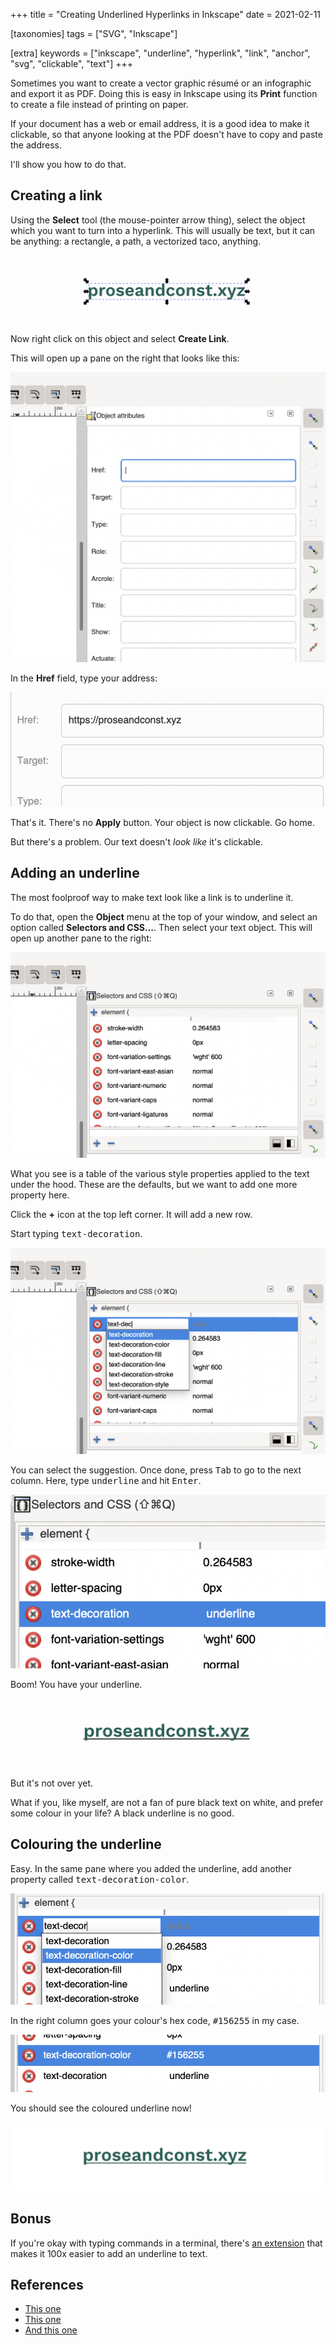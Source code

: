 +++
title = "Creating Underlined Hyperlinks in Inkscape"
date = 2021-02-11

[taxonomies]
tags = ["SVG", "Inkscape"]

[extra]
keywords = ["inkscape", "underline", "hyperlink", "link", "anchor", "svg", "clickable", "text"]
+++

Sometimes you want to create a vector graphic résumé or an infographic and export it as PDF. Doing this is easy in Inkscape using its **Print** function to create a file instead of printing on paper.

If your document has a web or email address, it is a good idea to make it clickable, so that anyone looking at the PDF doesn't have to copy and paste the address.

I'll show you how to do that.

## Creating a link

Using the **Select** tool (the mouse-pointer arrow thing), select the object which you want to turn into a hyperlink. This will usually be text, but it can be anything: a rectangle, a path, a vectorized taco, anything.

![](/images/underlined-link-inkscape/text-unstyled.png)

Now right click on this object and select **Create Link**.

This will open up a pane on the right that looks like this:

![](/images/underlined-link-inkscape/attr-pane-empty.png)

In the **Href** field, type your address:

![](/images/underlined-link-inkscape/attr-pane-filled.png)

That's it. There's no **Apply** button. Your object is now clickable. Go home.

But there's a problem. Our text doesn't _look like_ it's clickable.

## Adding an underline

The most foolproof way to make text look like a link is to underline it.

To do that, open the **Object** menu at the top of your window, and select an option called **Selectors and CSS…**. Then select your text object. This will open up another pane to the right:

![](/images/underlined-link-inkscape/css-pane-default.png)

What you see is a table of the various style properties applied to the text under the hood. These are the defaults, but we want to add one more property here.

Click the **+** icon at the top left corner. It will add a new row.

Start typing <kbd>text-decoration</kbd>.

![](/images/underlined-link-inkscape/css-pane-text-decoration-typing.png)

You can select the suggestion. Once done, press <kbd>Tab</kbd> to go to the next column. Here, type <kbd>underline</kbd> and hit <kbd>Enter</kbd>.

![](/images/underlined-link-inkscape/css-pane-text-decoration.png)

Boom! You have your underline.

![](/images/underlined-link-inkscape/text-black-underline.png)

But it's not over yet.

What if you, like myself, are not a fan of pure black text on white, and prefer some colour in your life? A black underline is no good.

## Colouring the underline

Easy. In the same pane where you added the underline, add another property called <kbd>text-decoration-color</kbd>.

![](/images/underlined-link-inkscape/css-pane-text-decoration-color-typing.png)

In the right column goes your colour's hex code, <kbd>#156255</kbd> in my case.

![](/images/underlined-link-inkscape/css-pane-text-decoration-color.png)

You should see the coloured underline now!

![](/images/underlined-link-inkscape/text-coloured-underline.png)

## Bonus

If you're okay with typing commands in a terminal, there's [an extension](https://github.com/mcjohnalds/inkscape-underlinetext) that makes it 100x easier to add an underline to text.

## References

- [This one](https://alpha.inkscape.org/vectors/www.inkscapeforum.com/viewtopicb247.html?t=2025)
- [This one](https://wallpapersite.com/en/knowledge-base/66990/how-to-underline-text-in-inkscape)
- [And this one](https://graphicdesign.stackexchange.com/questions/66990/how-to-underline-text-in-inkscape)
